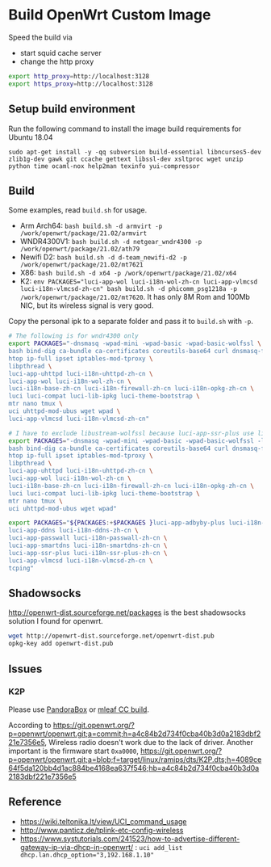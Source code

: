 # Build OpenWrt Custom Image

Speed the build via

- start squid cache server
- change the http proxy

```bash
export http_proxy=http://localhost:3128
export https_proxy=http://localhost:3128
```

## Setup build environment

Run the following command to install the image build requirements for Ubuntu 18.04

`sudo apt-get install -y -qq subversion build-essential libncurses5-dev zlib1g-dev gawk git ccache gettext libssl-dev xsltproc wget unzip python time ocaml-nox help2man texinfo yui-compressor`

## Build

Some examples, read `build.sh` for usage.

- Arm Arch64: `bash build.sh -d armvirt -p /work/openwrt/package/21.02/armvirt`
- WNDR4300V1: `bash build.sh -d netgear_wndr4300 -p /work/openwrt/package/21.02/ath79`
- Newifi D2: `bash build.sh -d d-team_newifi-d2 -p /work/openwrt/package/21.02/mt7621`
- X86: `bash build.sh -d x64 -p /work/openwrt/package/21.02/x64`
- K2: `env PACKAGES="luci-app-wol luci-i18n-wol-zh-cn luci-app-vlmcsd luci-i18n-vlmcsd-zh-cn" bash build.sh -d phicomm_psg1218a -p /work/openwrt/package/21.02/mt7620`. It has only 8M Rom and 100Mb NIC, but its wireless signal is very good.

Copy the personal ipk to a separate folder and pass it to `build.sh` with `-p`.

```bash
# The following is for wndr4300 only
export PACKAGES="-dnsmasq -wpad-mini -wpad-basic -wpad-basic-wolfssl \
bash bind-dig ca-bundle ca-certificates coreutils-base64 curl dnsmasq-full dropbearconvert file \
htop ip-full ipset iptables-mod-tproxy \
libpthread \
luci-app-uhttpd luci-i18n-uhttpd-zh-cn \
luci-app-wol luci-i18n-wol-zh-cn \
luci-i18n-base-zh-cn luci-i18n-firewall-zh-cn luci-i18n-opkg-zh-cn \
luci luci-compat luci-lib-ipkg luci-theme-bootstrap \
mtr nano tmux \
uci uhttpd-mod-ubus wget wpad \
luci-app-vlmcsd luci-i18n-vlmcsd-zh-cn"

# I have to exclude libustream-wolfssl because luci-app-ssr-plus use libustream-openssl
export PACKAGES="-dnsmasq -wpad-mini -wpad-basic -wpad-basic-wolfssl -libustream-wolfssl \
bash bind-dig ca-bundle ca-certificates coreutils-base64 curl dnsmasq-full dropbearconvert file \
htop ip-full ipset iptables-mod-tproxy \
libpthread \
luci-app-uhttpd luci-i18n-uhttpd-zh-cn \
luci-app-wol luci-i18n-wol-zh-cn \
luci-i18n-base-zh-cn luci-i18n-firewall-zh-cn luci-i18n-opkg-zh-cn \
luci luci-compat luci-lib-ipkg luci-theme-bootstrap \
mtr nano tmux \
uci uhttpd-mod-ubus wget wpad"

export PACKAGES="${PACKAGES:+$PACKAGES }luci-app-adbyby-plus luci-i18n-adbyby-plus-zh-cn \
luci-app-ddns luci-i18n-ddns-zh-cn \
luci-app-passwall luci-i18n-passwall-zh-cn \
luci-app-smartdns luci-i18n-smartdns-zh-cn \
luci-app-ssr-plus luci-i18n-ssr-plus-zh-cn \
luci-app-vlmcsd luci-i18n-vlmcsd-zh-cn \
tcping"
```

## Shadowsocks

<http://openwrt-dist.sourceforge.net/packages> is the best shadowsocks solution I found for openwrt.

```bash
wget http://openwrt-dist.sourceforge.net/openwrt-dist.pub
opkg-key add openwrt-dist.pub
```

## Issues

### K2P

Please use [PandoraBox](https://downloads.pangubox.com/pandorabox/19.01/targets/ralink/mt7621/PandoraBox-ralink-mt7621-k2p-2019-01-01-git-3e8866933-squashfs-sysupgrade.bin) or [mleaf CC build](http://www.mleaf.org/downloads/K2P-Chaos_Calmer/v1.7.2/cc-k2p-v1.7.2-16m.bin).

According to <https://git.openwrt.org/?p=openwrt/openwrt.git;a=commit;h=a4c84b2d734f0cba40b3d0a2183dbf221e7356e5>, Wireless radio doesn't work due to the lack of driver.
Another important is the firmware start `0xa0000`, <https://git.openwrt.org/?p=openwrt/openwrt.git;a=blob;f=target/linux/ramips/dts/K2P.dts;h=4089ce64f5da120bb4d1ac884be4168ea637f546;hb=a4c84b2d734f0cba40b3d0a2183dbf221e7356e5>

## Reference

- <https://wiki.teltonika.lt/view/UCI_command_usage>
- <http://www.panticz.de/tplink-etc-config-wireless>
- <https://www.systutorials.com/241523/how-to-advertise-different-gateway-ip-via-dhcp-in-openwrt/> : `uci add_list dhcp.lan.dhcp_option="3,192.168.1.10"`
